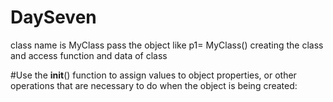 # DaySeven
 class name is MyClass
 pass the object like p1= MyClass()
creating the class and access function and data of class


#Use the __init__() function to assign values to object properties, or other operations that are necessary to do when the object is being created:
